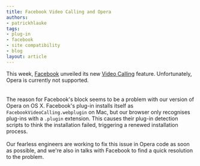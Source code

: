 ```yaml
---
title: Facebook Video Calling and Opera
authors:
- patrickhlauke
tags:
- plug-in
- facebook
- site compatibility
- blog
layout: article
---
```

This week, <a href="http://www.facebook.com">Facebook</a> unveiled its new <a href="http://www.facebook.com/videocalling">Video Calling</a> feature. Unfortunately, Opera is currently not supported.<br/><br/><span class='imgcenter'><img alt='' src='http://files.myopera.com/patrickhlauke/blog/fb-video.png' /></span> <br/><br/>The reason for Facebook&#39;s block seems to be a problem with our version of Opera on OS X. Facebook&#39;s plug-in installs itself as <code>FacebookVideoCalling.webplugin</code> on Mac,  but our browser only recognises plug-ins with a <code>.plugin</code> extension. This causes their plug-in detection scripts to think the installation failed, triggering a renewed installation process.<br/><br/>Our fearless engineers are working to fix this issue in Opera code as soon as possible, and we&#39;re also in talks with Facebook to find a quick resolution to the problem.
